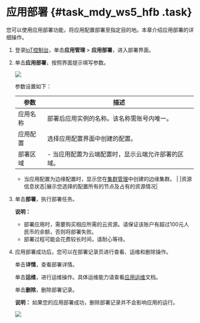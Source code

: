 # 应用部署 {#task_mdy_ws5_hfb .task}

您可以使用应用部署功能，将应用配置部署至指定目的地。本章介绍应用部署的详细操作。

1.  登录[IoT控制台](https://iot.console.aliyun.com)，单击**应用管理** \> **应用部署**，进入部署界面。 
2.  单击**应用部署**，按照界面提示填写参数。 

    ![](http://static-aliyun-doc.oss-cn-hangzhou.aliyuncs.com/assets/img/22205/154391094013315_zh-CN.png)

    参数设置如下：

    |参数|描述|
    |--|--|
    |应用名称|部署后应用实例的名称。该名称需账号内唯一。|
    |应用配置|选择应用配置界面中创建的配置。|
    |部署区域|     -   当应用配置为云端配置时，显示云端允许部署的区域。
    -   当应用配置为边缘配置时，显示您在[集群管理](cn.zh-CN/应用管理/集群管理.md#)中创建的边缘集群。
 |
    |资源信息状态|展示您选择的配置所有的节点及占有的资源情况|

3.  单击**部署**，执行部署任务。 

    **说明：** 

    -   部署应用时，需要购买相应所需的云资源。请保证该账户有超过100元人民币的余额，否则将部署失败。
    -   部署过程可能会花费较长时间，请耐心等待。
4.  应用部署成功后，您可以在部署记录页进行查看、运维和删除操作。 

    单击**详情**，查看部署详情。

    单击**运维**，进行运维操作。具体运维能力请查看[应用运维](cn.zh-CN/应用管理/应用运维.md#)文档。

    单击**删除**，删除部署记录。

    **说明：** 如果您的应用部署成功，删除部署记录并不会影响应用的运行。

    ![](http://static-aliyun-doc.oss-cn-hangzhou.aliyuncs.com/assets/img/22205/154391094013318_zh-CN.png)


